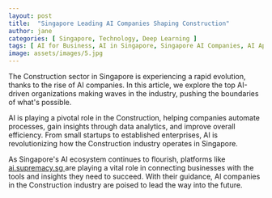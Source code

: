 ```yaml
---
layout: post
title:  "Singapore Leading AI Companies Shaping Construction"
author: jane
categories: [ Singapore, Technology, Deep Learning ]
tags: [ AI for Business, AI in Singapore, Singapore AI Companies, AI Applications, AI Solutions for Businesses ]
image: assets/images/5.jpg
---
```


The Construction sector in Singapore is experiencing a rapid evolution, thanks to the rise of AI companies. In this article, we explore the top AI-driven organizations making waves in the industry, pushing the boundaries of what's possible.

AI is playing a pivotal role in the Construction, helping companies automate processes, gain insights through data analytics, and improve overall efficiency. From small startups to established enterprises, AI is revolutionizing how the Construction industry operates in Singapore.

As Singapore's AI ecosystem continues to flourish, platforms like <a href="https://ai.supremacy.sg" target="_blank"> ai.supremacy.sg </a> are playing a vital role in connecting businesses with the tools and insights they need to succeed. With their guidance, AI companies in the Construction industry are poised to lead the way into the future.
